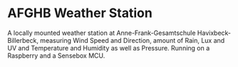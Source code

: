 # AFGHB Weather Station
 A locally mounted weather station at Anne-Frank-Gesamtschule Havixbeck-Billerbeck, measuring Wind Speed and Direction, amount of Rain, Lux and UV and Temperature and Humidity as well as Pressure. Running on a Raspberry and a Sensebox MCU.
